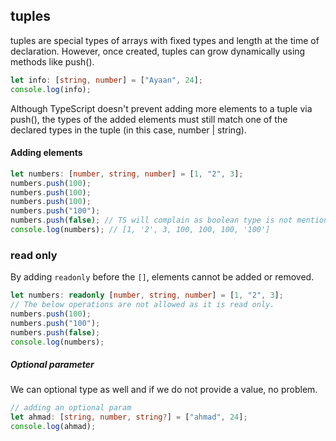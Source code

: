 ## tuples

tuples are special types of arrays with fixed types and length at the time of declaration. However, once created, tuples can grow dynamically using methods like push().

```ts
let info: [string, number] = ["Ayaan", 24];
console.log(info);
```

Although TypeScript doesn't prevent adding more elements to a tuple via push(), the types of the added elements must still match one of the declared types in the tuple (in this case, number | string).

#### Adding elements

```ts
let numbers: [number, string, number] = [1, "2", 3];
numbers.push(100);
numbers.push(100);
numbers.push(100);
numbers.push("100");
numbers.push(false); // TS will complain as boolean type is not mentioned while initializing the tuple
console.log(numbers); // [1, '2', 3, 100, 100, 100, '100']
```

### read only

By adding `readonly` before the `[]`, elements cannot be added or removed.

```ts
let numbers: readonly [number, string, number] = [1, "2", 3];
// The below operations are not allowed as it is read only.
numbers.push(100);
numbers.push("100");
numbers.push(false);
console.log(numbers);
```

##### Optional parameter

We can optional type as well and if we do not provide a value, no problem.

```ts
// adding an optional param
let ahmad: [string, number, string?] = ["ahmad", 24];
console.log(ahmad);
```
